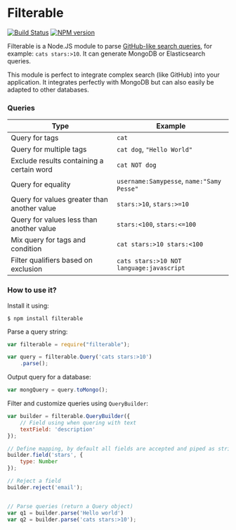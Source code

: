 # Filterable

[![Build Status](https://travis-ci.org/GitbookIO/filterable.png?branch=master)](https://travis-ci.org/GitbookIO/filterable)
[![NPM version](https://badge.fury.io/js/filterable.svg)](http://badge.fury.io/js/filterable)

Filterable is a Node.JS module to parse [GitHub-like search queries](https://help.github.com/articles/search-syntax/), for example: `cats stars:>10`. It can generate MongoDB or Elasticsearch queries.

This module is perfect to integrate complex search (like GitHub) into your application. It integrates perfectly with MongoDB but can also easily be adapted to other databases.

### Queries

| Type | Example |
| ---- | ------- |
| Query for tags | `cat` |
| Query for multiple tags | `cat dog`, `"Hello World"` |
| Exclude results containing a certain word | `cat NOT dog` |
| Query for equality | `username:Samypesse`, `name:"Samy Pesse"` |
| Query for values greater than another value | `stars:>10`, `stars:>=10` |
| Query for values less than another value | `stars:<100`, `stars:<=100` |
| Mix query for tags and condition | `cat stars:>10 stars:<100` |
| Filter qualifiers based on exclusion | `cats stars:>10 NOT language:javascript` |

### How to use it?

Install it using:

```
$ npm install filterable
```

Parse a query string:

```js
var filterable = require("filterable");

var query = filterable.Query('cats stars:>10')
    .parse();
```

Output query for a database:

```js
var mongQuery = query.toMongo();
```

Filter and customize queries using `QueryBuilder`:

```js
var builder = filterable.QueryBuilder({
    // Field using when quering with text
    textField: 'description'
});

// Define mapping, by default all fields are accepted and piped as string
builder.field('stars', {
    type: Number
});

// Reject a field
builder.reject('email');


// Parse queries (return a Query object)
var q1 = builder.parse('Hello world')
var q2 = builder.parse('cats stars:>10');
```
